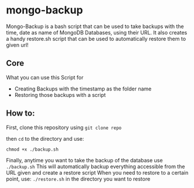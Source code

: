 # mongo-backup
Mongo-Backup is a bash script that can be used to take backups with the time, date as name of MongoDB Databases, using their URL. It also creates a handy restore.sh script that can be used to automatically restore them to given url!

## Core

What you can use this Script for
* Creating Backups with the timestamp as the folder name
* Restoring those backups with a script

## How to:

First, clone this repository using
`git clone repo`

then `cd` to the directory and use:

`chmod +x ./backup.sh`

Finally, anytime you want to take the backup of the database use 
`./backup.sh`
This will automatically backup everything accessible from the URL given and create a restore script
When you need to restore to a certain point, use:
`./restore.sh` in the directory you want to restore
